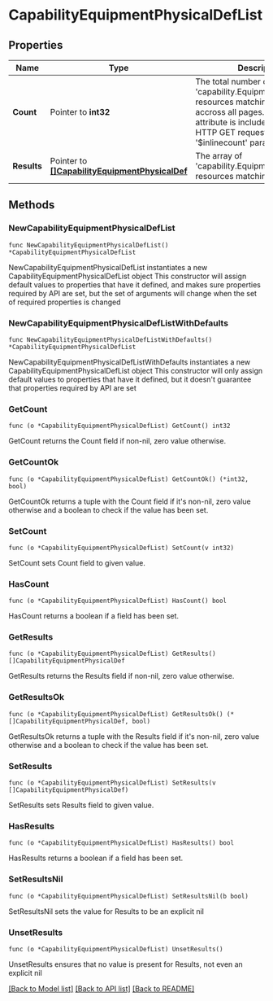 # CapabilityEquipmentPhysicalDefList

## Properties

Name | Type | Description | Notes
------------ | ------------- | ------------- | -------------
**Count** | Pointer to **int32** | The total number of &#39;capability.EquipmentPhysicalDef&#39; resources matching the request, accross all pages. The &#39;Count&#39; attribute is included when the HTTP GET request includes the &#39;$inlinecount&#39; parameter. | [optional] 
**Results** | Pointer to [**[]CapabilityEquipmentPhysicalDef**](capability.EquipmentPhysicalDef.md) | The array of &#39;capability.EquipmentPhysicalDef&#39; resources matching the request. | [optional] 

## Methods

### NewCapabilityEquipmentPhysicalDefList

`func NewCapabilityEquipmentPhysicalDefList() *CapabilityEquipmentPhysicalDefList`

NewCapabilityEquipmentPhysicalDefList instantiates a new CapabilityEquipmentPhysicalDefList object
This constructor will assign default values to properties that have it defined,
and makes sure properties required by API are set, but the set of arguments
will change when the set of required properties is changed

### NewCapabilityEquipmentPhysicalDefListWithDefaults

`func NewCapabilityEquipmentPhysicalDefListWithDefaults() *CapabilityEquipmentPhysicalDefList`

NewCapabilityEquipmentPhysicalDefListWithDefaults instantiates a new CapabilityEquipmentPhysicalDefList object
This constructor will only assign default values to properties that have it defined,
but it doesn't guarantee that properties required by API are set

### GetCount

`func (o *CapabilityEquipmentPhysicalDefList) GetCount() int32`

GetCount returns the Count field if non-nil, zero value otherwise.

### GetCountOk

`func (o *CapabilityEquipmentPhysicalDefList) GetCountOk() (*int32, bool)`

GetCountOk returns a tuple with the Count field if it's non-nil, zero value otherwise
and a boolean to check if the value has been set.

### SetCount

`func (o *CapabilityEquipmentPhysicalDefList) SetCount(v int32)`

SetCount sets Count field to given value.

### HasCount

`func (o *CapabilityEquipmentPhysicalDefList) HasCount() bool`

HasCount returns a boolean if a field has been set.

### GetResults

`func (o *CapabilityEquipmentPhysicalDefList) GetResults() []CapabilityEquipmentPhysicalDef`

GetResults returns the Results field if non-nil, zero value otherwise.

### GetResultsOk

`func (o *CapabilityEquipmentPhysicalDefList) GetResultsOk() (*[]CapabilityEquipmentPhysicalDef, bool)`

GetResultsOk returns a tuple with the Results field if it's non-nil, zero value otherwise
and a boolean to check if the value has been set.

### SetResults

`func (o *CapabilityEquipmentPhysicalDefList) SetResults(v []CapabilityEquipmentPhysicalDef)`

SetResults sets Results field to given value.

### HasResults

`func (o *CapabilityEquipmentPhysicalDefList) HasResults() bool`

HasResults returns a boolean if a field has been set.

### SetResultsNil

`func (o *CapabilityEquipmentPhysicalDefList) SetResultsNil(b bool)`

 SetResultsNil sets the value for Results to be an explicit nil

### UnsetResults
`func (o *CapabilityEquipmentPhysicalDefList) UnsetResults()`

UnsetResults ensures that no value is present for Results, not even an explicit nil

[[Back to Model list]](../README.md#documentation-for-models) [[Back to API list]](../README.md#documentation-for-api-endpoints) [[Back to README]](../README.md)


